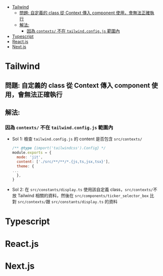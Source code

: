 - [Tailwind](#tailwind)
  - [問題: 自定義的 class 從 Context 傳入 component 使用，會無法正確執行](#問題-自定義的-class-從-context-傳入-component-使用會無法正確執行)
  - [解法:](#解法)
    - [因為 `contexts/` 不在 `tailwind.config.js` 範圍內](#因為-contexts-不在-tailwindconfigjs-範圍內)
- [Typescript](#typescript)
- [React.js](#reactjs)
- [Next.js](#nextjs)

# Tailwind

## 問題: 自定義的 class 從 Context 傳入 component 使用，會無法正確執行

## 解法:

### 因為 `contexts/` 不在 `tailwind.config.js` 範圍內

- Sol 1: 檢查 `tailwind.config.js` 的 content 是否包含 `src/contexts/`

  ```js
  /** @type {import('tailwindcss').Config} */
  module.exports = {
    mode: 'jit',
    content: ['./src/**/**/*.{js,ts,jsx,tsx}'],
    theme: {
  ...
  	},
  }

  ```

- Sol 2: 在 `src/constants/display.ts` 使用該自定義 class，`src/contexts/`不放 Tailwind 相關的資料，然後在 `src/components/ticker_selector_box` 比對 `src/contexts/`跟 `src/constants/display.ts` 的資料

# Typescript

# React.js

# Next.js
